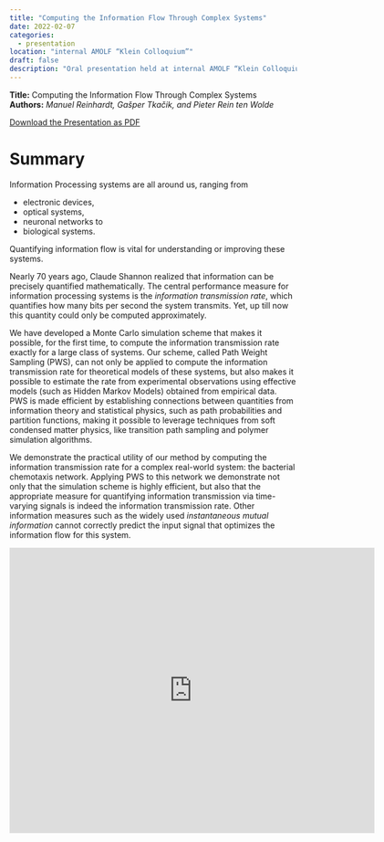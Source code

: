 ```yaml
---
title: "Computing the Information Flow Through Complex Systems"
date: 2022-02-07
categories: 
  - presentation
location: "internal AMOLF “Klein Colloquium”"
draft: false
description: "Oral presentation held at internal AMOLF “Klein Colloquium”"
---
```


**Title:** Computing the Information Flow Through Complex Systems<br>
**Authors:** *Manuel Reinhardt, Gašper Tkačik, and Pieter Rein ten Wolde*

[Download the Presentation as PDF](/2022-klein-colloquium.pdf)

# Summary

Information Processing systems are all around us, ranging from
- electronic devices,
- optical systems,
- neuronal networks to
- biological systems.

Quantifying information flow is vital for
understanding or improving these systems.

Nearly 70 years ago, Claude Shannon realized that information can be precisely quantified mathematically. The central performance measure for information processing systems is the *information transmission rate*, which quantifies how many bits per second the system transmits. Yet, up till now this quantity could only be computed approximately. 

We have developed a Monte Carlo simulation scheme that makes it possible, for the first time, to compute the information transmission rate exactly for a large class of systems. Our scheme, called Path Weight Sampling (PWS), can not only be applied to compute the information transmission rate for theoretical models of these systems, but also makes it possible to estimate the rate from experimental observations using effective models (such as Hidden Markov Models) obtained from empirical data. PWS is made efficient by establishing connections between quantities from information theory and statistical physics, such as path probabilities and partition functions, making it possible to leverage techniques from soft condensed matter physics, like transition path sampling and polymer simulation algorithms.

We demonstrate the practical utility of our method by computing the information transmission rate for a complex real-world system: the bacterial chemotaxis network. Applying PWS to this network we demonstrate not only that the simulation scheme is
highly efficient, but also that the appropriate measure for quantifying information transmission via
time-varying signals is indeed the information transmission rate. Other information measures such as the widely used *instantaneous mutual information* cannot correctly predict the input signal that optimizes the information flow for this system.

<iframe src="https://www.icloud.com/keynote/00dqS5MqZbpwgWAyT4Kob69eQ?embed=true" width="640" height="500" frameborder="0" allowfullscreen="1" referrer="no-referrer"></iframe>